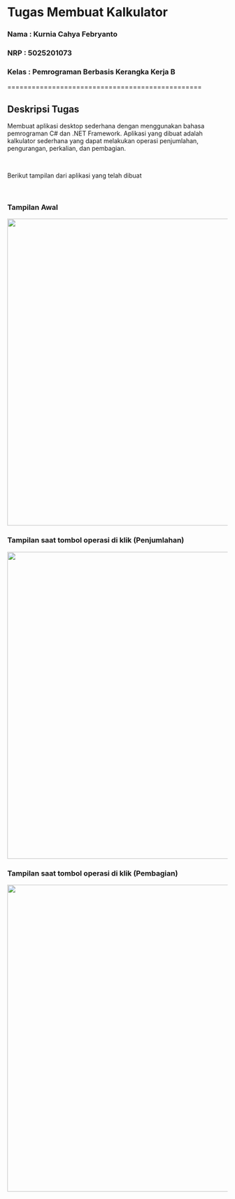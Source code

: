 # Tugas Membuat Kalkulator 

### Nama    : Kurnia Cahya Febryanto
### NRP     : 5025201073
### Kelas   : Pemrograman Berbasis Kerangka Kerja B

================================================

## Deskripsi Tugas

Membuat aplikasi desktop sederhana dengan menggunakan bahasa pemrograman C# dan .NET Framework. Aplikasi yang dibuat adalah kalkulator sederhana yang dapat melakukan operasi penjumlahan, pengurangan, perkalian, dan pembagian.

<br/>

Berikut tampilan dari aplikasi yang telah dibuat

</br>

### Tampilan Awal

<img src="https://user-images.githubusercontent.com/70510279/221802639-5b2f5005-527c-45a8-86cb-e9ed2b081634.png" width="700"/>

</br>

### Tampilan saat tombol operasi di klik (Penjumlahan)

<img src="https://user-images.githubusercontent.com/70510279/221807987-59098377-8dc7-42b1-97ed-6bc1fa58828d.png" width="700"/>

</br>

### Tampilan saat tombol operasi di klik (Pembagian)

<img src="https://user-images.githubusercontent.com/70510279/221808248-c452ba9a-03c6-4766-bae2-4bbd113cbdd4.png" width="700"/>

</br>